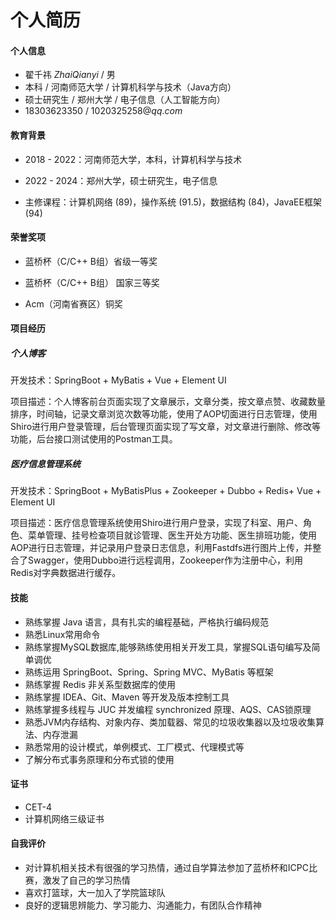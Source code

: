# 个人简历

#### 个人信息

- 翟千祎 $Zhai Qianyi$ / 男 
- 本科 / 河南师范大学 / 计算机科学与技术（Java方向）
- 硕士研究生 / 郑州大学 / 电子信息（人工智能方向）
- $18303623350$ / $1020325258@qq.com$


#### 教育背景

- 2018 - 2022：河南师范大学，本科，计算机科学与技术
- 2022 - 2024：郑州大学，硕士研究生，电子信息


- 主修课程：计算机网络 (89)，操作系统 (91.5)，数据结构 (84)，JavaEE框架 (94)


#### 荣誉奖项

- 蓝桥杯（C/C++ B组）省级一等奖


- 蓝桥杯（C/C++ B组） 国家三等奖


- Acm（河南省赛区）铜奖



#### 项目经历

##### 个人博客

[](https://gitee.com/qylaile)

开发技术：SpringBoot + MyBatis + Vue + Element UI

项目描述：个人博客前台页面实现了文章展示，文章分类，按文章点赞、收藏数量排序，时间轴，记录文章浏览次数等功能，使用了AOP切面进行日志管理，使用Shiro进行用户登录管理，后台管理页面实现了写文章，对文章进行删除、修改等功能，后台接口测试使用的Postman工具。

##### 医疗信息管理系统

开发技术：SpringBoot + MyBatisPlus + Zookeeper + Dubbo + Redis+ Vue + Element UI

项目描述：医疗信息管理系统使用Shiro进行用户登录，实现了科室、用户、角色、菜单管理、挂号检查项目就诊管理、医生开处方功能、医生排班功能，使用AOP进行日志管理，并记录用户登录日志信息，利用Fastdfs进行图片上传，并整合了Swagger，使用Dubbo进行远程调用，Zookeeper作为注册中心，利用Redis对字典数据进行缓存。

#### 技能

- 熟练掌握 Java 语言，具有扎实的编程基础，严格执行编码规范
- 熟悉Linux常用命令
- 熟练掌握MySQL数据库,能够熟练使用相关开发工具，掌握SQL语句编写及简单调优
- 熟练运用 SpringBoot、Spring、Spring MVC、MyBatis 等框架
- 熟练掌握 Redis 非关系型数据库的使用
- 熟练掌握 IDEA、Git、Maven 等开发及版本控制工具
- 熟练掌握多线程与 JUC 并发编程 synchronized 原理、AQS、CAS锁原理
- 熟悉JVM内存结构、对象内存、类加载器、常见的垃圾收集器以及垃圾收集算法、内存泄漏
- 熟悉常用的设计模式，单例模式、工厂模式、代理模式等
- 了解分布式事务原理和分布式锁的使用


#### 证书

- CET-4
- 计算机网络三级证书

#### 自我评价

- 对计算机相关技术有很强的学习热情，通过自学算法参加了蓝桥杯和ICPC比赛，激发了自己的学习热情
- 喜欢打篮球，大一加入了学院篮球队
- 良好的逻辑思辨能力、学习能力、沟通能力，有团队合作精神